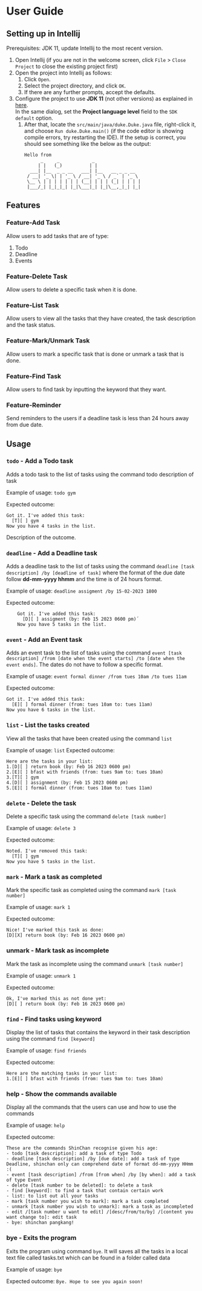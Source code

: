 # User Guide

## Setting up in Intellij

Prerequisites: JDK 11, update Intellij to the most recent version.

1. Open Intellij (if you are not in the welcome screen, click `File` > `Close Project` to close the existing project first)
2. Open the project into Intellij as follows:
    1. Click `Open`.
    1. Select the project directory, and click `OK`.
    1. If there are any further prompts, accept the defaults.
3. Configure the project to use **JDK 11** (not other versions) as explained in [here](https://www.jetbrains.com/help/idea/sdk.html#set-up-jdk).<br>
   In the same dialog, set the **Project language level** field to the `SDK default` option.
   1. After that, locate the `src/main/java/duke.Duke.java` file, right-click it, and choose `Run duke.Duke.main()` (if the code editor is showing compile errors, try restarting the IDE). If the setup is correct, you should see something like the below as the output:
      ```
      Hello from
            _     _            _                 
           | |   (_)          | |                
        ___| |__  _ _ __   ___| |__   __ _ _ __  
       / __| '_ \| | '_ \ / __| '_ \ / _` | '_ \
       \__ \ | | | | | | | (__| | | | (_| | | | |
       |___/_| |_|_|_| |_|\___|_| |_|\__,_|_| |_|

       ```

## Features 

### Feature-Add Task
Allow users to add tasks that are of type: 
1. Todo 
2. Deadline
3. Events 

### Feature-Delete Task
Allow users to delete a specific task when it is done. 

### Feature-List Task 
Allow users to view all the tasks that they have created, the task description and the task status. 

### Feature-Mark/Unmark Task 
Allow users to mark a specific task that is done or unmark a task that is done. 

### Feature-Find Task 
Allow users to find task by inputting the keyword that they want. 

### Feature-Reminder 
Send reminders to the users if a deadline task is less than 24 hours away from due date. 

## Usage

### `todo` - Add a Todo task

Adds a todo task to the list of tasks using the command todo description of task

Example of usage: `todo gym`

Expected outcome: 
````
Got it. I've added this task:
  [T][ ] gym
Now you have 4 tasks in the list.
````

Description of the outcome.

### `deadline` - Add a Deadline task 
Adds a deadline task to the list of tasks using the command `deadline [task description] /by [deadline of task]` where the format of 
the due date follow **dd-mm-yyyy hhmm** and the time is of 24 hours format. 

Example of usage: `deadline assigment /by 15-02-2023 1800`

Expected outcome: 
````
    Got it. I've added this task: 
      [D][ ] assigment (by: Feb 15 2023 0600 pm)´
    Now you have 5 tasks in the list.
````

### `event` - Add an Event task 
Adds an event task to the list of tasks using the command 
`event [task description] /from [date when the event starts] /to [date when the event ends]`. The dates do not have to 
follow a specific format. 

Example of usage: `event formal dinner /from tues 10am /to tues 11am`

Expected outcome:
````
Got it. I've added this task:
  [E][ ] formal dinner (from: tues 10am to: tues 11am)
Now you have 6 tasks in the list.
````
### `list` - List the tasks created
View all the tasks that have been created using the command `list`

Example of usage: `list`
Expected outcome: 
````
Here are the tasks in your list:
1.[D][ ] return book (by: Feb 16 2023 0600 pm)
2.[E][ ] bfast with friends (from: tues 9am to: tues 10am)
3.[T][ ] gym
4.[D][ ] assignment (by: Feb 15 2023 0600 pm)
5.[E][ ] formal dinner (from: tues 10am to: tues 11am)

````

### `delete` - Delete the task 
Delete a specific task using the command `delete [task number]`

Example of usage: `delete 3`

Expected outcome: 
````
Noted. I've removed this task:
  [T][ ] gym
Now you have 5 tasks in the list.
````

### `mark` - Mark a task as completed 
Mark the specific task as completed using the command `mark [task number]`

Example of usage: `mark 1`

Expected outcome: 
````
Nice! I've marked this task as done:
[D][X] return book (by: Feb 16 2023 0600 pm)
````
### unmark - Mark task as incomplete
Mark the task as incomplete using the command `unmark [task number]`

Example of usage: `unmark 1`

Expected outcome: 
````
Ok, I've marked this as not done yet:
[D][ ] return book (by: Feb 16 2023 0600 pm)
````

### `find` - Find tasks using keyword 
Display the list of tasks that contains the keyword in their task description using the 
command `find [keyword]`

Example of usage: `find friends`

Expected outcome: 
````
Here are the matching tasks in your list:
1.[E][ ] bfast with friends (from: tues 9am to: tues 10am)
````
### help - Show the commands available
Display all the commands that the users can use and how to use the commands

Example of usage: `help`

Expected outcome: 
````
These are the commands ShinChan recognise given his age:
- todo [task description]: add a task of type Todo
- deadline [task description] /by [due date]: add a task of type Deadline, shinchan only can comprehend date of format dd-mm-yyyy HHmm :(
- event [task description] /from [from when] /by [by when]: add a task of type Event
- delete [task number to be deleted]: to delete a task
- find [keyword]: to find a task that contain certain work
- list: to list out all your tasks
- mark [task number you wish to mark]: mark a task completed
- unmark [task number you wish to unmark]: mark a task as incompleted
- edit /[task number u want to edit] /[desc/from/to/by] /[content you want change to]: edit task
- bye: shinchan pangkang!
````

### bye - Exits the program
Exits the program using command `bye`. It will saves all the tasks in a local text file called tasks.txt which can be 
found in a folder called data 

Example of usage: `bye`

Expected outcome: `Bye. Hope to see you again soon!`
